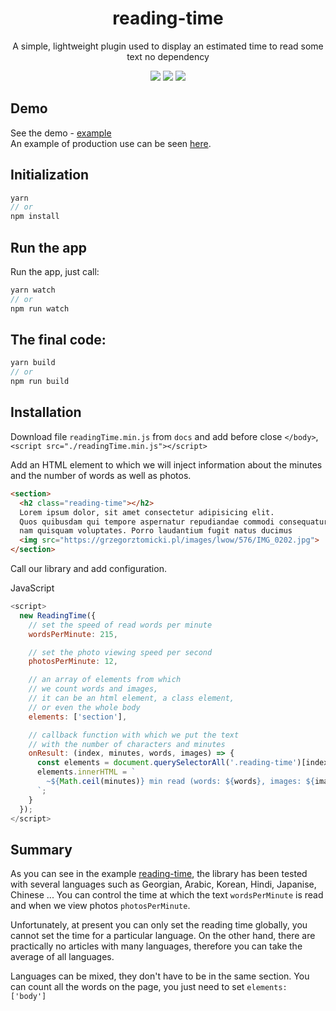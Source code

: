 <h1 align="center">reading-time</h1>

<p align="center">
  A simple, lightweight plugin used to display an estimated time to read some text no dependency
</p>

<p align="center">
  <img src="https://img.shields.io/github/package-json/v/tomik23/reading-time">
  <img src="https://img.shields.io/github/size/tomik23/reading-time/docs/readingTime.min.js">
  <a href="LICENSE">
    <img src="https://img.shields.io/badge/License-MIT-green.svg">
  </a>
</p>

## Demo
See the demo - [example](https://tomik23.github.io/reading-time/)  
An example of production use can be seen [here](https://grzegorztomicki.pl/rzym-w-majowy-weekend.html).

## Initialization
```js
yarn
// or
npm install
```

## Run the app
Run the app, just call:

```js
yarn watch
// or
npm run watch
```

## The final code:
```js
yarn build
// or
npm run build
```

## Installation
Download file `readingTime.min.js` from `docs` and add before close `</body>`, `<script src="./readingTime.min.js"></script>`

Add an HTML element to which we will inject information about the minutes and the number of words as well as photos.
```html
<section>
  <h2 class="reading-time"></h2>
  Lorem ipsum dolor, sit amet consectetur adipisicing elit.
  Quos quibusdam qui tempore aspernatur repudiandae commodi consequatur
  nam quisquam voluptates. Porro laudantium fugit natus ducimus
  <img src="https://grzegorztomicki.pl/images/lwow/576/IMG_0202.jpg">
</section>
```
Call our library and add configuration.

JavaScript
```js
<script>
  new ReadingTime({
    // set the speed of read words per minute
    wordsPerMinute: 215,

    // set the photo viewing speed per second
    photosPerMinute: 12,

    // an array of elements from which
    // we count words and images, 
    // it can be an html element, a class element, 
    // or even the whole body
    elements: ['section'],

    // callback function with which we put the text
    // with the number of characters and minutes
    onResult: (index, minutes, words, images) => {
      const elements = document.querySelectorAll('.reading-time')[index];
      elements.innerHTML = `
        ~${Math.ceil(minutes)} min read (words: ${words}, images: ${images})
      `;
    }
  });
</script>
```

## Summary
As you can see in the example [reading-time](https://tomik23.github.io/reading-time/), the library has been tested with several languages such as Georgian, Arabic, Korean, Hindi, Japanise, Chinese ...
You can control the time at which the text `wordsPerMinute` is read and when we view photos `photosPerMinute`.

Unfortunately, at present you can only set the reading time globally, you cannot set the time for a particular language. On the other hand, there are practically no articles with many languages, therefore you can take the average of all languages.

Languages can be mixed, they don't have to be in the same section. You can count all the words on the page, you just need to set `elements: ['body']`